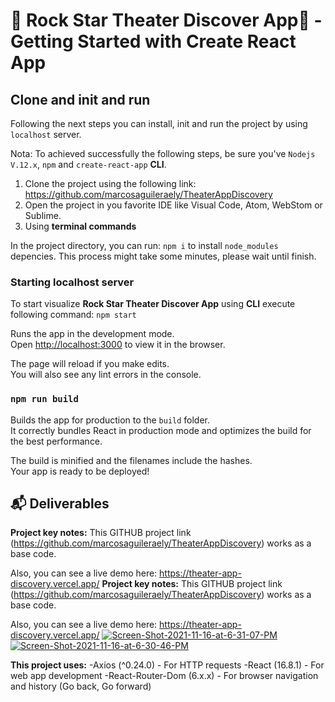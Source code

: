 # 👋 Rock Star Theater Discover App📲 - Getting Started with Create React App

## Clone and init and run 
Following the next steps you can install, init and run the project by using `localhost` server.

Nota: To achieved successfully the following steps, be sure you've `Nodejs V.12.x`, `npm` and `create-react-app` **CLI**.

1. Clone the project using the following link: https://github.com/marcosaguileraely/TheaterAppDiscovery
2. Open the project in you favorite IDE like Visual Code, Atom, WebStom or Sublime.
3. Using **terminal commands** 

In the project directory, you can run: `npm i` to install `node_modules` depencies. This process might take some minutes, please wait until finish.

### Starting localhost server 
To start visualize **Rock Star Theater Discover App** using **CLI** execute following command: 
`npm start`

Runs the app in the development mode.\
Open [http://localhost:3000](http://localhost:3000) to view it in the browser.

The page will reload if you make edits.\
You will also see any lint errors in the console.

### `npm run build`

Builds the app for production to the `build` folder.\
It correctly bundles React in production mode and optimizes the build for the best performance.

The build is minified and the filenames include the hashes.\
Your app is ready to be deployed!

## 📬 Deliverables 

**Project key notes:**
This GITHUB project link (https://github.com/marcosaguileraely/TheaterAppDiscovery) works as a base code.

Also, you can see a live demo here: https://theater-app-discovery.vercel.app/
**Project key notes:**
This GITHUB project link (https://github.com/marcosaguileraely/TheaterAppDiscovery) works as a base code.

Also, you can see a live demo here: https://theater-app-discovery.vercel.app/
<a href="https://theater-app-discovery.vercel.app/" target="_blank"><img src="https://i.ibb.co/G7fL0hd/Screen-Shot-2021-11-16-at-6-31-07-PM.png" alt="Screen-Shot-2021-11-16-at-6-31-07-PM" border="0"></a>
<a href="https://theater-app-discovery.vercel.app/" target="_blank"><img src="https://i.ibb.co/ChJ8vhB/Screen-Shot-2021-11-16-at-6-30-46-PM.png" alt="Screen-Shot-2021-11-16-at-6-30-46-PM" border="0"></a>


**This project uses:** 
 -Axios (^0.24.0) - For HTTP requests
 -React (16.8.1) - For web app development
 -React-Router-Dom (6.x.x) - For browser navigation and history (Go back, Go forward)
